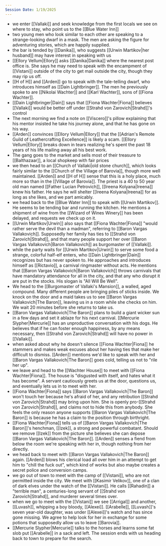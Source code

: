 ```yaml
---
Session Date: 1/19/2025
---
```

- we enter [[Vallaki]] and seek knowledge from the first locals we see on where to stay, who point us to the [[Blue Water Inn]]
- two young men who look similar to each other are speaking to a strange-looking dwarf in a mask. The men are asking the figure for adventuring stories, which are happily supplied.
- the bar is tended by [[Danika]], who suggests [[Urwin Martikov|her husband]] may have interest in speaking with us
- [[Ellory Vellum|Ellory]] asks [[Danika|Danika]] where the nearest post office is. She says he may need to speak with the encampment of [[Vistani]] outside of the city to get mail outside the city, though they may rip us off.
- [[H of H]] and [[Arden]] go to speak with the tale-telling dwarf, who introduces himself as [[Dain Lightbringer]]. The men he previously spoke to are [[Nikolai Wachter]] and [[Karl Wachter]], sons of [[Fiona Wachter]].
- [[Dain Lightbringer|Dain]] says that [[Fiona Wachter|Fiona]] believes [[Vallaki]] would be better off under [[Strahd von Zarovich|Strahd]]'s control
- The next morning we find a note on [[Viscero]]'s pillow explaining that his mentor insisted he take his journey alone, and that he has gone on his way.
- [[Arden]] convinces [[Ellory Vellum|Ellory]] that the [[Adrian's Remote Guild of Leathercrafting Excellence]] is likely a scam. [[Ellory Vellum|Ellory]] breaks down in tears realizing he's spent the past 18 years of his life mailing away all his best work.
- The gang goes to the market and sells most of their treasure to [[Balthazaar]], a local shopkeep with fair prices
- we then head to an [[Church of Vallaki|old stone church]], which looks fairly similar to the [[Church of the Village of Barovia]], though more well maintained. [[Arden]] and [[H of H]] sense that this is a holy place, much more so than in the [[Village of Barovia]]. The priest is a 40 to 50 year old man named [[Father Lucian Petrovich]], [[Ireena Kolyana|Ireena]] knew his father. He says he will shelter [[Ireena Kolyana|Ireena]] for as long as she likes, and we part amicably.
- we head back to the [[Blue Water Inn]] to speak with [[Urwin Martikov]]. He seems to be tending bar and running the kitchen. He mentions a shipment of wine from the [[Wizard of Wines Winery]] has been delayed, and requests we check up on it.
- [[Urwin Martikov|Urwin]] also says that [[Fiona Wachter|Fiona]] "would rather serve the devil than a madman", referring to [[Baron Vargas Vallakovich]]. Supposedly her family has ties to [[Strahd von Zarovich|Strahd]], and that many people support her over [[Baron Vargas Vallakovich|Baron Vallakovich]] as burgomaster of [[Vallaki]].
- while the party waits for [[Urwin Martikov|Urwin]] to serve some food a strange, colorful half-elf enters, who [[Dain Lightbringer|Dain]] recognizes but has never spoken to. He approaches and introduces himself as [[Rictavio]], a carnival ringmaster without acts. He mentions that [[Baron Vargas Vallakovich|Baron Vallakovich]] throws carnivals that have mandatory attendance for all in the city, and that any who disrupt it are put in the stocks. His slogan is "All Will Be Well".
- We head to the [[Burgomaster of Vallaki's Mansion]], a walled, aged compound. Many different people are bringing piles of sticks inside. We knock on the door and a maid takes us to see [[Baron Vargas Vallakovich|The Baron]], leaving us in a room while she checks on him. We wait 20 minutes before she returns to take us.
- [[Baron Vargas Vallakovich|The Baron]] plans to build a giant wicker sun in a few days and set it ablaze for his next carnival. [[Mercurie Slypher|Mercurie]] has an unproductive conversation with his dogs. He believes that if he can foster enough happiness, by any means necessary, then [[Strahd von Zarovich|Strahd]] will have no power in [[Vallaki]].
- when asked about why he doesn't silence [[Fiona Wachter|Fiona]] he stammers and makes weak excuses about her having ties that make her difficult to dismiss. [[Arden]] mentions we'd like to speak with her and [[Baron Vargas Vallakovich|The Baron]] goes cold, telling us not to "rile her up".
- we leave and head to the [[Wachter House]] to meet with [[Fiona Wachter|Fiona]]. The house is "disgusted with itself, and hates what it has become". A servant cautiously greets us at the door, questions us, and eventually lets us in to meet with her.
- [[Fiona Wachter|Fiona]] says [[Baron Vargas Vallakovich|The Baron]] won't touch her because he's afraid of her, and any retribution [[Strahd von Zarovich|Strahd]] may bring upon him. She is openly pro-[[Strahd von Zarovich|Strahd]], and claims not to hide this from anybody. She feels the only reason anyone supports [[Baron Vargas Vallakovich|The Baron]] is because he has a claim to the position through birthright.
- [[Fiona Wachter|Fiona]] tells us of [[Baron Vargas Vallakovich|The Baron]]'s henchman, [[Izek]], a strong and powerful combatant. Should we remove [[Izek]] from the picture she believes she can depose [[Baron Vargas Vallakovich|The Baron]]. [[Arden]] senses a fiend from below the room we're speaking with her in, though nothing from her directly.
- we head back to meet with [[Baron Vargas Vallakovich|The Baron]] again. [[Arden]] blows his clerical load all over him in an attempt to get him to "chill the fuck out", which kind of works but also maybe creates a secret police and conversion camps.
- we go out of town to meet with the camp of [[Vistani]], who are not permitted inside the city. We meet with [[Kasimir Velikov]], one of a clan of dark elves under the watch of the [[Vistani]]. He calls [[Rahadin]] a "terrible man", a centuries-long servant of [[Strahd von Zarovich|Strahd]], and murderer several times over.
- when we go to meet with the [[Vistani]] we see [[Arrigal]] and another, [[Luvash]], whipping a boy bloody, [[Alexei]]. [[Arabelle]], [[Luvash]]'s seven year-old daughter, was under [[Alexei]]'s watch and has since gone missing. We agree to help look for her in exchange for some potions that supposedly allow us to leave [[Barovia]].
- [[Mercurie Slypher|Mercurie]] talks to the horses and learns some fat slob put [[Arabelle]] in a sack and left. The session ends with us heading back to town to prepare for the search.